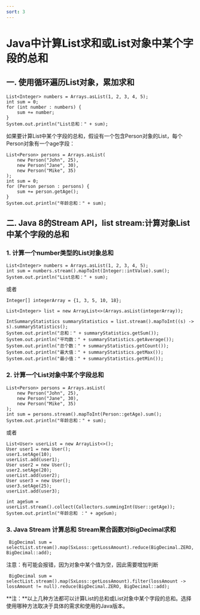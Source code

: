 ```yaml
---
sort: 3
---
```

# Java中计算List求和或List对象中某个字段的总和

## 一. 使用循环遍历List对象，累加求和

```
List<Integer> numbers = Arrays.asList(1, 2, 3, 4, 5);
int sum = 0;
for (int number : numbers) {
    sum += number;
}
System.out.println("List总和：" + sum);

```
如果要计算List中某个字段的总和，假设有一个包含Person对象的List，每个Person对象有一个age字段：

```
List<Person> persons = Arrays.asList(
    new Person("John", 25),
    new Person("Jane", 30),
    new Person("Mike", 35)
);
int sum = 0;
for (Person person : persons) {
    sum += person.getAge();
}
System.out.println("年龄总和：" + sum);

```

## 二. Java 8的Stream API，list stream:计算对象List中某个字段的总和

### 1. 计算一个number类型的List对象总和

```
List<Integer> numbers = Arrays.asList(1, 2, 3, 4, 5);
int sum = numbers.stream().mapToInt(Integer::intValue).sum();
System.out.println("List总和：" + sum);
```
或者
```
Integer[] integerArray = {1, 3, 5, 10, 18};

List<Integer> list = new ArrayList<>(Arrays.asList(integerArray));

IntSummaryStatistics summaryStatistics = list.stream().mapToInt((s) -> s).summaryStatistics();
System.out.println("总和：" + summaryStatistics.getSum());
System.out.println("平均数：" + summaryStatistics.getAverage());
System.out.println("总个数：" + summaryStatistics.getCount());
System.out.println("最大值：" + summaryStatistics.getMax());
System.out.println("最小值：" + summaryStatistics.getMin());
```

### 2. 计算一个List对象中某个字段总和

```
List<Person> persons = Arrays.asList(
    new Person("John", 25),
    new Person("Jane", 30),
    new Person("Mike", 35)
);
int sum = persons.stream().mapToInt(Person::getAge).sum();
System.out.println("年龄总和：" + sum);
```
或者
```
List<User> userList = new ArrayList<>();
User user1 = new User();
user1.setAge(10);
userList.add(user1);
User user2 = new User();
user2.setAge(20);
userList.add(user2);
User user3 = new User();
user3.setAge(25);
userList.add(user3);

int ageSum = userList.stream().collect(Collectors.summingInt(User::getAge));
System.out.println("年龄总和 ：" + ageSum);
```

### 3. Java Stream 计算总和 Stream聚合函数对BigDecimal求和
   
```
 BigDecimal sum = selectList.stream().map(SxLoss::getLossAmount).reduce(BigDecimal.ZERO, BigDecimal::add);
```
注意：有可能会报错，因为对象中某个值为空，因此需要增加判断

```
 BigDecimal sum = selectList.stream().map(SxLoss::getLossAmount).filter(lossAmount -> lossAmount != null).reduce(BigDecimal.ZERO, BigDecimal::add);
```

**注：**以上几种方法都可以计算List的总和或List对象中某个字段的总和。选择使用哪种方法取决于具体的需求和使用的Java版本。
